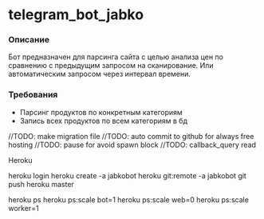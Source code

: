 # telegram_bot_jabko

### Описание

Бот предназначен для парсинга сайта с целью анализа цен по сравнению с предыдущим запросом на сканирование. Или автоматическим запросом через интервал времени. 

### Требования 

- Парсинг продуктов по конкретным категориям 
- Запись всех продуктов по всем категориям в бд 


//TODO: make migration file
//TODO: auto commit to github for always free hosting
//TODO: pause for avoid spawn block 
//TODO: callback_query read 

Heroku 

heroku login
heroku create -a jabkobot
heroku git:remote -a jabkobot
git push heroku master

heroku ps
heroku ps:scale bot=1
heroku ps:scale web=0
heroku ps:scale worker=1
